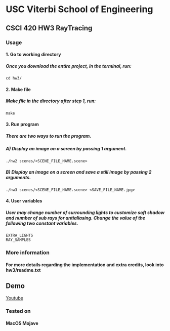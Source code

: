 # USC Viterbi School of Engineering
## CSCI 420 HW3 RayTracing

### Usage
#### 1. Go to working directory
##### Once you download the entire project, in the terminal, run:
```
cd hw3/
```

#### 2. Make file
##### Make file in the directory after step 1, run:
```
make
```

#### 3. Run program
##### There are two ways to run the program.
##### A) Display an image on a screen by passing 1 argument.
```
./hw2 scenes/<SCENE_FILE_NAME.scene>
```
##### B) Display an image on a screen and save a still image by passing 2 arguments.
```
./hw3 scenes/<SCENE_FILE_NAME.scene> <SAVE_FILE_NAME.jpg>
```

#### 4. User variables
##### User may change number of surrounding lights to customize soft shadow and number of sub rays for antialiasing. Change the value of the following two constant variables.
```
EXTRA_LIGHTS
RAY_SAMPLES
```

### More information
#### For more details regarding the implementation and extra credits, look into hw3/readme.txt

## Demo
[Youtube](https://youtu.be/6kB2sDHOprE)

### Tested on
#### MacOS Mojave
